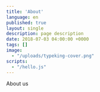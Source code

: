 ```yaml
---
title: 'About'
language: en
published: true
layout: single
description: page description
date: 2018-07-03 04:00:00 +0000
tags: []
image: 
  - "/uploads/typeking-cover.png"
scripts: 
  - "/hello.js"
---
```

About us